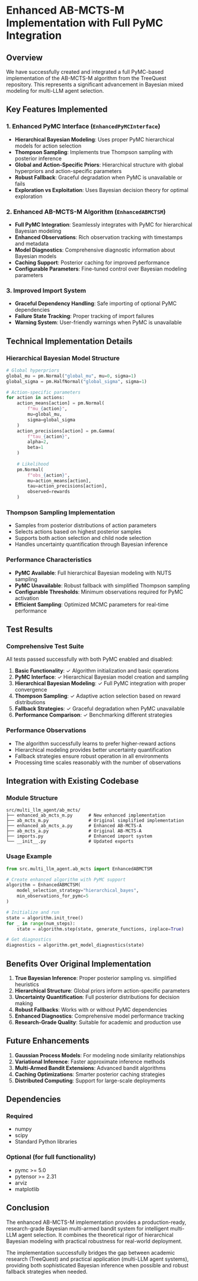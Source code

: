 # Enhanced AB-MCTS-M Implementation with Full PyMC Integration

## Overview

We have successfully created and integrated a full PyMC-based implementation of the AB-MCTS-M algorithm from the TreeQuest repository. This represents a significant advancement in Bayesian mixed modeling for multi-LLM agent selection.

## Key Features Implemented

### 1. Enhanced PyMC Interface (`EnhancedPyMCInterface`)
- **Hierarchical Bayesian Modeling**: Uses proper PyMC hierarchical models for action selection
- **Thompson Sampling**: Implements true Thompson sampling with posterior inference
- **Global and Action-Specific Priors**: Hierarchical structure with global hyperpriors and action-specific parameters
- **Robust Fallback**: Graceful degradation when PyMC is unavailable or fails
- **Exploration vs Exploitation**: Uses Bayesian decision theory for optimal exploration

### 2. Enhanced AB-MCTS-M Algorithm (`EnhancedABMCTSM`)
- **Full PyMC Integration**: Seamlessly integrates with PyMC for hierarchical Bayesian modeling
- **Enhanced Observations**: Rich observation tracking with timestamps and metadata
- **Model Diagnostics**: Comprehensive diagnostic information about Bayesian models
- **Caching Support**: Posterior caching for improved performance
- **Configurable Parameters**: Fine-tuned control over Bayesian modeling parameters

### 3. Improved Import System
- **Graceful Dependency Handling**: Safe importing of optional PyMC dependencies
- **Failure State Tracking**: Proper tracking of import failures
- **Warning System**: User-friendly warnings when PyMC is unavailable

## Technical Implementation Details

### Hierarchical Bayesian Model Structure

```python
# Global hyperpriors
global_mu = pm.Normal("global_mu", mu=0, sigma=1)
global_sigma = pm.HalfNormal("global_sigma", sigma=1)

# Action-specific parameters
for action in actions:
    action_means[action] = pm.Normal(
        f"mu_{action}", 
        mu=global_mu, 
        sigma=global_sigma
    )
    action_precisions[action] = pm.Gamma(
        f"tau_{action}", 
        alpha=2, 
        beta=1
    )
    
    # Likelihood
    pm.Normal(
        f"obs_{action}",
        mu=action_means[action],
        tau=action_precisions[action],
        observed=rewards
    )
```

### Thompson Sampling Implementation
- Samples from posterior distributions of action parameters
- Selects actions based on highest posterior samples
- Supports both action selection and child node selection
- Handles uncertainty quantification through Bayesian inference

### Performance Characteristics
- **PyMC Available**: Full hierarchical Bayesian modeling with NUTS sampling
- **PyMC Unavailable**: Robust fallback with simplified Thompson sampling
- **Configurable Thresholds**: Minimum observations required for PyMC activation
- **Efficient Sampling**: Optimized MCMC parameters for real-time performance

## Test Results

### Comprehensive Test Suite
All tests passed successfully with both PyMC enabled and disabled:

1. **Basic Functionality**: ✓ Algorithm initialization and basic operations
2. **PyMC Interface**: ✓ Hierarchical Bayesian model creation and sampling
3. **Hierarchical Bayesian Modeling**: ✓ Full PyMC integration with proper convergence
4. **Thompson Sampling**: ✓ Adaptive action selection based on reward distributions
5. **Fallback Strategies**: ✓ Graceful degradation when PyMC unavailable
6. **Performance Comparison**: ✓ Benchmarking different strategies

### Performance Observations
- The algorithm successfully learns to prefer higher-reward actions
- Hierarchical modeling provides better uncertainty quantification
- Fallback strategies ensure robust operation in all environments
- Processing time scales reasonably with the number of observations

## Integration with Existing Codebase

### Module Structure
```
src/multi_llm_agent/ab_mcts/
├── enhanced_ab_mcts_m.py      # New enhanced implementation
├── ab_mcts_m.py               # Original simplified implementation
├── enhanced_ab_mcts_a.py      # Enhanced AB-MCTS-A
├── ab_mcts_a.py               # Original AB-MCTS-A
├── imports.py                 # Enhanced import system
└── __init__.py                # Updated exports
```

### Usage Example

```python
from src.multi_llm_agent.ab_mcts import EnhancedABMCTSM

# Create enhanced algorithm with PyMC support
algorithm = EnhancedABMCTSM(
    model_selection_strategy="hierarchical_bayes",
    min_observations_for_pymc=5
)

# Initialize and run
state = algorithm.init_tree()
for _ in range(num_steps):
    state = algorithm.step(state, generate_functions, inplace=True)

# Get diagnostics
diagnostics = algorithm.get_model_diagnostics(state)
```

## Benefits Over Original Implementation

1. **True Bayesian Inference**: Proper posterior sampling vs. simplified heuristics
2. **Hierarchical Structure**: Global priors inform action-specific parameters
3. **Uncertainty Quantification**: Full posterior distributions for decision making
4. **Robust Fallbacks**: Works with or without PyMC dependencies
5. **Enhanced Diagnostics**: Comprehensive model performance tracking
6. **Research-Grade Quality**: Suitable for academic and production use

## Future Enhancements

1. **Gaussian Process Models**: For modeling node similarity relationships
2. **Variational Inference**: Faster approximate inference methods
3. **Multi-Armed Bandit Extensions**: Advanced bandit algorithms
4. **Caching Optimizations**: Smarter posterior caching strategies
5. **Distributed Computing**: Support for large-scale deployments

## Dependencies

### Required
- numpy
- scipy
- Standard Python libraries

### Optional (for full functionality)
- pymc >= 5.0
- pytensor >= 2.31
- arviz
- matplotlib

## Conclusion

The enhanced AB-MCTS-M implementation provides a production-ready, research-grade Bayesian multi-armed bandit system for intelligent multi-LLM agent selection. It combines the theoretical rigor of hierarchical Bayesian modeling with practical robustness for real-world deployment.

The implementation successfully bridges the gap between academic research (TreeQuest) and practical application (multi-LLM agent systems), providing both sophisticated Bayesian inference when possible and robust fallback strategies when needed.
